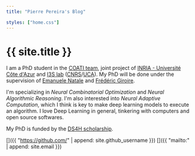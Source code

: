 ```yaml
---
title: "Pierre Pereira's Blog"

styles: ["home.css"]
---
```


# {{ site.title }}

I am a PhD student in the [COATI team][coati], joint project of [INRIA -
Université Côte d'Azur][inria] and [I3S lab][i3s] ([CNRS][cnrs]/[UCA][uca]). My
PhD will be done under the supervision of [Emanuele Natale][ema-natale] and
[Frédéric Giroire][fred-giroire].

I'm specializing in *Neural Combinatorial Optimization* and *Neural Algorithmic
Reasoning*. I'm also interested into *Neural Adaptive Computation*, which I
think is key to make deep learning models to execute an algorithm. I love Deep
Learning in general, tinkering with computers and open source softwares.

My PhD is funded by the [DS4H scholarship][ds4h].

[<span class="github-icon socials"></span>]({{ "https://github.com/" | append: site.github_username }})
[<span class="email-icon socials"></span>]({{ "mailto:" | append: site.email }})

[cnrs]:         http://www.cnrs.fr/
[coati]:        https://team.inria.fr/coati/team-members/
[ds4h]:         https://ds4h.univ-cotedazur.fr/
[ema-natale]:   https://natema.github.io/ema-webpage/
[fred-giroire]: https://www-sop.inria.fr/members/Frederic.Giroire/
[i3s]:          http://www.i3s.unice.fr/
[inria]:        https://www.inria.fr/en/inria-centre-universite-cote-azur
[uca]:          https://univ-cotedazur.fr/
[unice]:        http://www.unice.fr/
